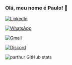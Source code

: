 ### Olá, meu nome é Paulo! 👋

[![LinkedIn](https://img.shields.io/badge/LinkedIn-0077B5?style=for-the-badge&logo=linkedin&logoColor=white)]()

[![WhatsApp](https://img.shields.io/badge/WhatsApp-25D366?style=for-the-badge&logo=whatsapp&logoColor=white)]()

[![Gmail](https://img.shields.io/badge/Gmail-D14836?style=for-the-badge&logo=gmail&logoColor=white)]()

[![Discord](https://img.shields.io/badge/Discord-7289DA?style=for-the-badge&logo=discord&logoColor=white)]()

![parthur GitHub stats](https://github-readme-stats.vercel.app/api?username=parthur207&show_icons=true&theme=dracula)

